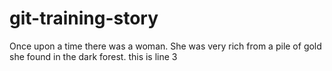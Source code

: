 # git-training-story

Once upon a time there was a woman. She was very rich from a pile of gold she found in the dark forest.
this is line 3 